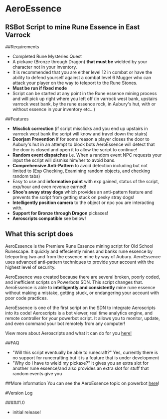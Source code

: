 # AeroEssence
## RSBot Script to mine Rune Essence in East Varrock

##Requirements 
- Completed Rune Mysteries Quest
- A pickaxe (Bronze through Dragon) **that must be** wielded by your character not in your inventory.
- It is recommended that you are either level 12 in combat or have the ability to defend yourself against a combat level 6 Mugger who can attack your player on the way to teleport to the Rune Stones.
- **Must be run if fixed mode** 
- Script can be started at any point in the Rune essence mining process and will pick up right where you left off (in varrock west bank, upstairs varrock west bank, by the rune essence rock, in Aubury's hut, with or without essence in your inventory etc...)

##Features
- **Misclick correction** (if script misclicks and you end up upstairs in varrock west bank the script will know and travel down the stairs)
- **Doorjam Prevention** if for some reason a player closes the door to Aubury's hut in an attempt to block bots AeroEssence will detect that the door is closed and open it to allow the script to continue!
- **Random event dispatches** i.e. When a random event NPC requests your input the script will dismiss him/her to avoid bans.
- **Comprehensive Anti-Pattern** to avoid detection including but not limited to (Exp Checking, Examining random objects, and checking random tabs)
- Easy to use and **informative paint** with exp gained, status of the script, exp/hour and even revenue earned! 
- **Shoo's away stray dogs** which provides an anti-pattern feature and prevents the script from getting stuck on pesky stray dogs! 
- **Intelligently position camera** to the object or npc you are interacting with.
- **Support for Bronze through Dragon** pickaxes!
- **Aeroscripts compatible** see below!

## What this script does
AeroEssence is the Premiere Rune Essence mining script for Old School Runescape. It quickly and effeciently mines and banks
rune essence by teleporting two and from the essence mine by way of Aubury. AeroEssence uses advanced anti-pattern techniques 
to provide your account with the highest level of security. 

AeroEssence was created because there are several broken, poorly coded, and inefficient scripts on Powerbots SDN. This script changes that. 
AeroEssence is able to **intelligently and consistently** mine rune essence without making a mistake, getting stuck, or endangering 
your account with poor code practices.

AeroEssence is one of the first script on the SDN to integrate Aeroscripts into its code! 
Aeroscripts is a bot viewer, real time analytics engine, and remote controller for your powerbot script.
It allows you to monitor, update, and even command your bot remotely from any computer! 

View more about Aeroscripts and what it can do for you 
[here!](http://aeroscripts.com)

##FAQ
- "Will this script eventually be able to runecraft?"  Yes, currently there is no support for runecrafting but it is a feature that is under development
- "Why do I have to wield my pickaxe?" It gives you an extra slot for another rune essence/and also provides an extra slot for stuff that random events give you

##More information 
You can see the AeroEssence topic on powerbot [here](http://powerbot.org)!


#Version Log

#####1.0
- initial release!
